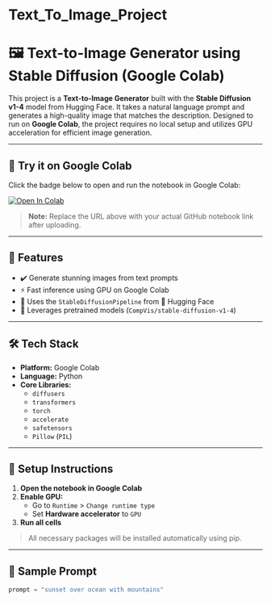 # Text_To_Image_Project

# 🖼️ Text-to-Image Generator using Stable Diffusion (Google Colab)

This project is a **Text-to-Image Generator** built with the **Stable Diffusion v1-4** model from Hugging Face. It takes a natural language prompt and generates a high-quality image that matches the description. Designed to run on **Google Colab**, the project requires no local setup and utilizes GPU acceleration for efficient image generation.

---

## 🚀 Try it on Google Colab

Click the badge below to open and run the notebook in Google Colab:

[![Open In Colab](https://colab.research.google.com/assets/colab-badge.svg)](https://colab.research.google.com/github/your-username/text-to-image-colab/blob/main/text_to_image.ipynb)

> **Note:** Replace the URL above with your actual GitHub notebook link after uploading.

---

## 📌 Features

- ✔️ Generate stunning images from text prompts
- ⚡ Fast inference using GPU on Google Colab
- 🎨 Uses the `StableDiffusionPipeline` from 🤗 Hugging Face
- 🧠 Leverages pretrained models (`CompVis/stable-diffusion-v1-4`)

---

## 🛠️ Tech Stack

- **Platform:** Google Colab
- **Language:** Python
- **Core Libraries:**
  - `diffusers`
  - `transformers`
  - `torch`
  - `accelerate`
  - `safetensors`
  - `Pillow` (`PIL`)

---

## 🔧 Setup Instructions

1. **Open the notebook in Google Colab**
2. **Enable GPU:**
   - Go to `Runtime` > `Change runtime type`
   - Set **Hardware accelerator** to `GPU`
3. **Run all cells**

> All necessary packages will be installed automatically using pip.

---

## 🧪 Sample Prompt

```python
prompt = "sunset over ocean with mountains"
